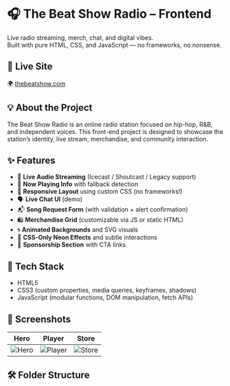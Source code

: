 # 🎧 The Beat Show Radio – Frontend

Live radio streaming, merch, chat, and digital vibes.  
Built with pure HTML, CSS, and JavaScript — no frameworks, no nonsense.

## 🔗 Live Site
🌍 [thebeatshow.com](http://thebeatshow.com)

## 💡 About the Project

The Beat Show Radio is an online radio station focused on hip-hop, R&B, and independent voices. This front-end project is designed to showcase the station’s identity, live stream, merchandise, and community interaction.

## ✨ Features

- 🎵 **Live Audio Streaming** (Icecast / Shoutcast / Legacy support)
- 🪩 **Now Playing Info** with fallback detection
- 🧼 **Responsive Layout** using custom CSS (no frameworks!)
- 🗣️ **Live Chat UI** (demo)
- 📬 **Song Request Form** (with validation + alert confirmation)
- 🛍️ **Merchandise Grid** (customizable via JS or static HTML)
- 🌀 **Animated Backgrounds** and SVG visuals
- 💎 **CSS-Only Neon Effects** and subtle interactions
- 🤝 **Sponsorship Section** with CTA links

## 🔧 Tech Stack

- HTML5
- CSS3 (custom properties, media queries, keyframes, shadows)
- JavaScript (modular functions, DOM manipulation, fetch APIs)

## 📸 Screenshots

| Hero | Player | Store |
|------|--------|-------|
| ![Hero](screenshots/hero.png) | ![Player](screenshots/player.png) | ![Store](screenshots/store.png) |

## 🛠️ Folder Structure

